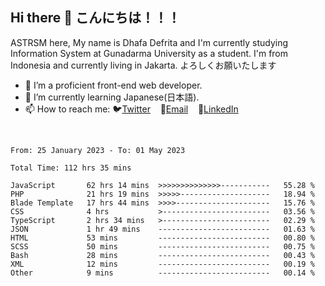 ## Hi there 👋 こんにちは！！！
ASTRSM here, My name is Dhafa Defrita and I'm currently studying Information System at Gunadarma University as a student. I'm from Indonesia and currently living in Jakarta. よろしくお願いたします

- 🔭 I’m a proficient front-end web developer.
- 🌱 I’m currently learning Japanese(日本語).
- 📫 How to reach me: 🐦[Twitter](https://twitter.com/0_astrsm)&nbsp;&nbsp;&nbsp;&nbsp;📧[Email](ddefrito84@gmail.com)&nbsp;&nbsp;&nbsp;&nbsp;💼[LinkedIn](https://www.linkedin.com/in/dhafa-defrita-rama-yudistira-9357a9229/)
<br>
<!-- <p align="left">
<a href="https://github.com/ASTRSM">
  <img height="180em" src="https://github-readme-stats-eight-theta.vercel.app/api?username=ASTRSM&show_icons=true&theme=dracula&include_all_commits=true&count_private=true"/>
  <img height="180em" src="https://github-readme-stats-eight-theta.vercel.app/api/top-langs/?username=ASTRSM&layout=compact&langs_count=8&theme=dracula"/>
</a>
</p> -->

<!--START_SECTION:waka-->

```text
From: 25 January 2023 - To: 01 May 2023

Total Time: 112 hrs 35 mins

JavaScript       62 hrs 14 mins  >>>>>>>>>>>>>>-----------   55.28 %
PHP              21 hrs 19 mins  >>>>>--------------------   18.94 %
Blade Template   17 hrs 44 mins  >>>>---------------------   15.76 %
CSS              4 hrs           >------------------------   03.56 %
TypeScript       2 hrs 34 mins   >------------------------   02.29 %
JSON             1 hr 49 mins    -------------------------   01.63 %
HTML             53 mins         -------------------------   00.80 %
SCSS             50 mins         -------------------------   00.75 %
Bash             28 mins         -------------------------   00.43 %
XML              12 mins         -------------------------   00.19 %
Other            9 mins          -------------------------   00.14 %
```

<!--END_SECTION:waka-->
